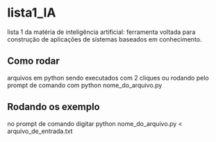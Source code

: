 # lista1_IA
lista 1 da matéria de inteligência artificial: ferramenta voltada para construção de aplicações de sistemas baseados em conhecimento.

## Como rodar
arquivos em python sendo executados com 2 cliques ou rodando pelo prompt de comando com python nome_do_arquivo.py

## Rodando os exemplo
no prompt de comando digitar python nome_do_arquivo.py < arquivo_de_entrada.txt
